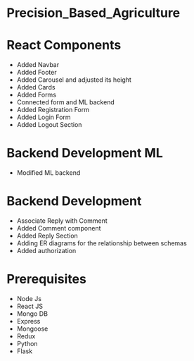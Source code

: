# Precision_Based_Agriculture

# React Components
* Added Navbar
* Added Footer
* Added Carousel and adjusted its height
* Added Cards
* Added Forms
* Connected form and ML backend
* Added Registration Form
* Added Login Form
* Added Logout Section

# Backend Development ML
* Modified ML backend

# Backend Development
* Associate Reply with Comment
* Added Comment component
* Added Reply Section
* Adding ER diagrams for the relationship between schemas 
* Added authorization

# Prerequisites
* Node Js
* React JS
* Mongo DB
* Express
* Mongoose
* Redux
* Python  
* Flask
